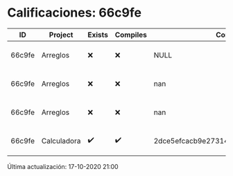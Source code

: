 # Calificaciones: 66c9fe
|ID|Project|Exists|Compiles|CommitHash|CommitDate|CheckDate|Comments|
|-|-|-|-|-|-|-|-|
|66c9fe|Arreglos|❌|❌|NULL|NULL|17-10-2020 21:00:40|No se encontró el archivo en PracticasComputacionI/Arreglos/Arreglos.cpp|
|66c9fe|Arreglos|❌|❌|nan|nan|16-10-2020 21:01:34|No se encontró el archivo en PracticasComputacionI/Arreglos/Arreglos.cpp|
|66c9fe|Arreglos|❌|❌|nan|nan|15-10-2020 21:24:39|No se encontró el archivo en PracticasComputacionI/Arreglos/Arreglos.cpp|
|66c9fe|Calculadora|✔️|✔️|2dce5efcacb9e273148d66bd3c8fab4d8c9d80e7|12-10-2020 17:31:53|15-10-2020 21:24:36|nan|

Última actualización: 17-10-2020 21:00